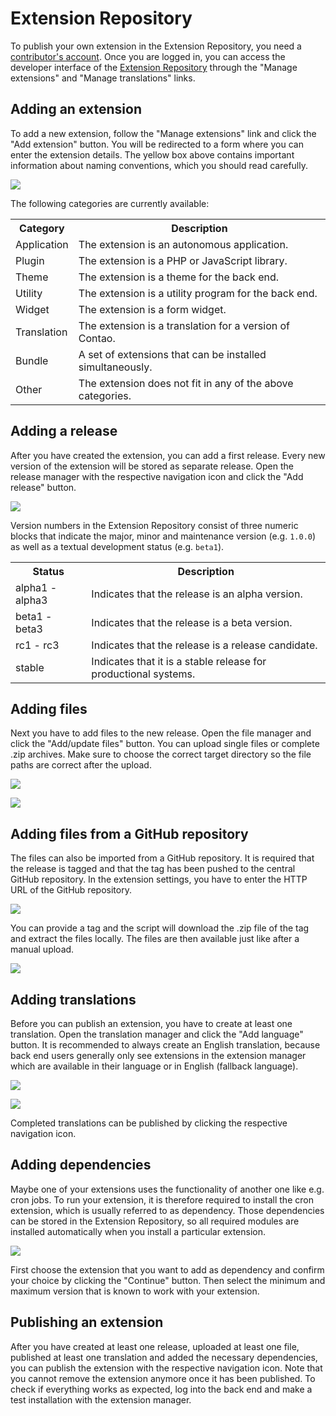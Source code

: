 # Extension Repository

To publish your own extension in the Extension Repository, you need a
[contributor's account][1]. Once you are logged in, you can access the developer
interface of the [Extension Repository][2] through the "Manage extensions" and
"Manage translations" links.


## Adding an extension

To add a new extension, follow the "Manage extensions" link and click the "Add
extension" button. You will be redirected to a form where you can enter the
extension details. The yellow box above contains important information about
naming conventions, which you should read carefully.

![](https://raw.github.com/contao/docs/3.0/manual/en/images/add-extension.jpg)

The following categories are currently available:

<table>
<tr>
  <th>Category</th>
  <th>Description</th>
</tr>
<tr>
  <td>Application</td>
  <td>The extension is an autonomous application.</td>
</tr>
<tr>
  <td>Plugin</td>
  <td>The extension is a PHP or JavaScript library.</td>
</tr>
<tr>
  <td>Theme</td>
  <td>The extension is a theme for the back end.</td>
</tr>
<tr>
  <td>Utility</td>
  <td>The extension is a utility program for the back end.</td>
</tr>
<tr>
  <td>Widget</td>
  <td>The extension is a form widget.</td>
</tr>
<tr>
  <td>Translation</td>
  <td>The extension is a translation for a version of Contao.</td>
</tr>
<tr>
  <td>Bundle</td>
  <td>A set of extensions that can be installed simultaneously.</td>
</tr>
<tr>
  <td>Other</td>
  <td>The extension does not fit in any of the above categories.</td>
</tr>
</table>


## Adding a release

After you have created the extension, you can add a first release. Every new
version of the extension will be stored as separate release. Open the release
manager with the respective navigation icon and click the "Add release" button.

![](https://raw.github.com/contao/docs/3.0/manual/en/images/add-release.jpg)

Version numbers in the Extension Repository consist of three numeric blocks that
indicate the major, minor and maintenance version (e.g. `1.0.0`) as well as a
textual development status (e.g. `beta1`).

<table>
<tr>
  <th>Status</th>
  <th>Description</th>
</tr>
<tr>
  <td>alpha1 - alpha3</td>
  <td>Indicates that the release is an alpha version.</td>
</tr>
<tr>
  <td>beta1 - beta3</td>
  <td>Indicates that the release is a beta version.</td>
</tr>
<tr>
  <td>rc1 - rc3</td>
  <td>Indicates that the release is a release candidate.</td>
</tr>
<tr>
  <td>stable</td>
  <td>Indicates that it is a stable release for productional systems.</td>
</tr>
</table>


## Adding files

Next you have to add files to the new release. Open the file manager and click
the "Add/update files" button. You can upload single files or complete .zip
archives. Make sure to choose the correct target directory so the file paths are
correct after the upload.

![](https://raw.github.com/contao/docs/3.0/manual/en/images/add-files.jpg)

![](https://raw.github.com/contao/docs/3.0/manual/en/images/edit-files.jpg)

## Adding files from a GitHub repository

The files can also be imported from a GitHub repository. It is required that the release is tagged and that the tag has been pushed to the central GitHub repository. In the extension settings, you have to enter the HTTP URL of the GitHub repository.

![](https://raw.github.com/contao/docs/3.0/manual/en/images/github-import.jpg)

You can provide a tag and the script will download the .zip file of the tag and extract the files locally. The files are then available just like after a manual upload.

![](https://raw.github.com/contao/docs/3.0/manual/en/images/github-import-tag.jpg)

## Adding translations

Before you can publish an extension, you have to create at least one
translation. Open the translation manager and click the "Add language" button.
It is recommended to always create an English translation, because back end
users generally only see extensions in the extension manager which are available
in their language or in English (fallback language).

![](https://raw.github.com/contao/docs/3.0/manual/en/images/add-translation.jpg)

![](https://raw.github.com/contao/docs/3.0/manual/en/images/edit-translation.jpg)

Completed translations can be published by clicking the respective navigation
icon.


## Adding dependencies

Maybe one of your extensions uses the functionality of another one like e.g.
cron jobs. To run your extension, it is therefore required to install the cron
extension, which is usually referred to as dependency. Those dependencies can be
stored in the Extension Repository, so all required modules are installed
automatically when you install a particular extension.

![](https://raw.github.com/contao/docs/3.0/manual/en/images/add-dependency.jpg)

First choose the extension that you want to add as dependency and confirm your
choice by clicking the "Continue" button. Then select the minimum and maximum
version that is known to work with your extension.


## Publishing an extension

After you have created at least one release, uploaded at least one file,
published at least one translation and added the necessary dependencies, you can
publish the extension with the respective navigation icon. Note that you cannot
remove the extension anymore once it has been published. To check if everything
works as expected, log into the back end and make a test installation with the
extension manager.


[1]: https://contao.org/en/register.html
[2]: https://contao.org/en/extension-list.html
